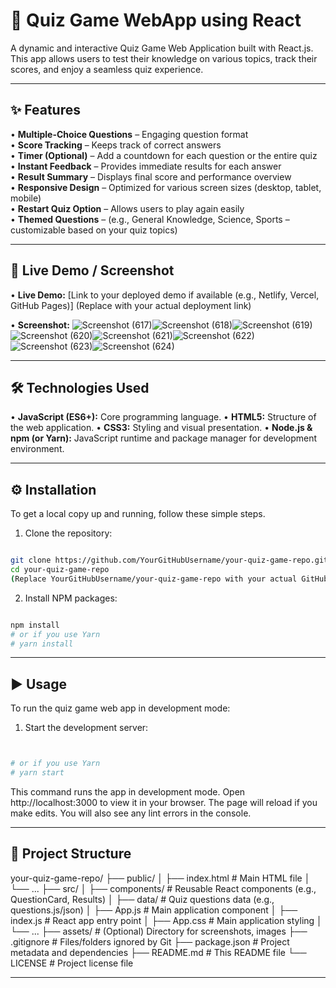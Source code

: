 # 🧠 Quiz Game WebApp using React
A dynamic and interactive Quiz Game Web Application built with React.js. This app allows users to test their knowledge on various topics, track their scores, and enjoy a seamless quiz experience.

---

## ✨ Features
• **Multiple-Choice Questions** – Engaging question format  
• **Score Tracking** – Keeps track of correct answers  
• **Timer (Optional)** – Add a countdown for each question or the entire quiz  
• **Instant Feedback** – Provides immediate results for each answer  
• **Result Summary** – Displays final score and performance overview  
• **Responsive Design** – Optimized for various screen sizes (desktop, tablet, mobile)  
• **Restart Quiz Option** – Allows users to play again easily  
• **Themed Questions** – (e.g., General Knowledge, Science, Sports – customizable based on your quiz topics)  

---

## 🚀 Live Demo / Screenshot
• **Live Demo:** [Link to your deployed demo if available (e.g., Netlify, Vercel, GitHub Pages)]
(Replace with your actual deployment link)

• **Screenshot:**
![Screenshot (617)](https://github.com/user-attachments/assets/a98cf5ba-5df0-4c27-a48e-80b3454a0787)![Screenshot (618)](https://github.com/user-attachments/assets/af7eceb9-c1cc-4944-b3d2-fb807475e74e)![Screenshot (619)](https://github.com/user-attachments/assets/108bc522-e68c-4206-8161-e488b63c01bf)![Screenshot (620)](https://github.com/user-attachments/assets/70285865-8181-40e9-9c98-7eed0c550b01)![Screenshot (621)](https://github.com/user-attachments/assets/94b782a2-db07-4487-b37c-b7ca8029a11a)![Screenshot (622)](https://github.com/user-attachments/assets/504fbcb2-06b0-46b1-bf44-814478196570)![Screenshot (623)](https://github.com/user-attachments/assets/48bd8dc0-94df-43c7-97d2-378e996b2b60)![Screenshot (624)](https://github.com/user-attachments/assets/11a47b7c-ce75-4f88-af35-d58c1be670be)

---

## 🛠️ Technologies Used
• **JavaScript (ES6+):** Core programming language.
• **HTML5:** Structure of the web application.
• **CSS3:** Styling and visual presentation.
• **Node.js & npm (or Yarn):** JavaScript runtime and package manager for development environment.

---

## ⚙️ Installation
To get a local copy up and running, follow these simple steps.

1. Clone the repository:

```Bash

git clone https://github.com/YourGitHubUsername/your-quiz-game-repo.git
cd your-quiz-game-repo
(Replace YourGitHubUsername/your-quiz-game-repo with your actual GitHub path)
```

2. Install NPM packages:

```Bash

npm install
# or if you use Yarn
# yarn install
```
---

## ▶️ Usage
To run the quiz game web app in development mode:

1. Start the development server:
```Bash


# or if you use Yarn
# yarn start
```
This command runs the app in development mode. Open http://localhost:3000 to view it in your browser. The page will reload if you make edits. You will also see any lint errors in the console.

---

## 📂 Project Structure
your-quiz-game-repo/
├── public/
│   ├── index.html           # Main HTML file
│   └── ...
├── src/
│   ├── components/          # Reusable React components (e.g., QuestionCard, Results)
│   ├── data/                # Quiz questions data (e.g., questions.js/json)
│   ├── App.js               # Main application component
│   ├── index.js             # React app entry point
│   ├── App.css              # Main application styling
│   └── ...
├── assets/                  # (Optional) Directory for screenshots, images
├── .gitignore               # Files/folders ignored by Git
├── package.json             # Project metadata and dependencies
├── README.md                # This README file
└── LICENSE                  # Project license file

---






